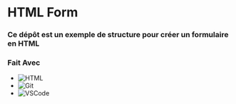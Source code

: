 # HTML Form

### Ce dépôt est un exemple de structure pour créer un formulaire en HTML

### Fait Avec

- <img src="https://img.shields.io/badge/HTML5-E34F26?style=for-the-badge&logo=html5&logoColor=white" alt="HTML">
- <img src="https://img.shields.io/badge/GIT-E44C30?style=for-the-badge&logo=git&logoColor=white" alt="Git">
- <img src="https://img.shields.io/badge/VSCode-0078D4?style=for-the-badge&logo=visual%20studio%20code&logoColor=white" alt="VSCode">

